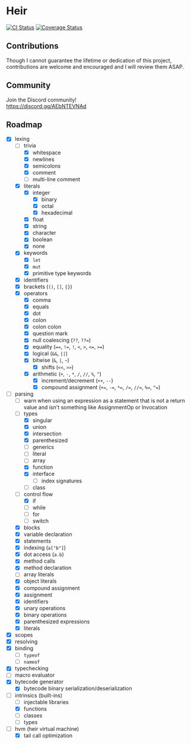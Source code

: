 # Heir
[![CI Status](https://github.com/heir-lang/heir/actions/workflows/ci.yml/badge.svg)](https://github.com/heir-lang/heir/actions/workflows)
[![Coverage Status](https://coveralls.io/repos/github/heir-lang/heir/badge.svg?branch=master)](https://coveralls.io/github/heir-lang/heir)

## Contributions
Though I cannot guarantee the lifetime or dedication of this project, contributions are welcome and encouraged and I will review them ASAP.

## Community
Join the Discord community!
<br>
https://discord.gg/AEbNTEVNAd

## Roadmap
- [x] lexing
  - [ ] trivia
    - [x] whitespace
    - [x] newlines
    - [x] semicolons
    - [x] comment
    - [ ] multi-line comment
  - [x] literals
    - [x] integer
      - [x] binary
      - [x] octal
      - [x] hexadecimal
    - [x] float
    - [x] string
    - [x] character
    - [x] boolean
    - [x] none
  - [x] keywords
    - [x] `let`
    - [x] `mut`
    - [x] primitive type keywords
  - [x] identifiers
  - [x] brackets (`()`, `[]`, `{}`)
  - [x] operators
    - [x] comma
    - [x] equals
    - [x] dot
    - [x] colon
    - [x] colon colon
    - [x] question mark
    - [x] null coalescing (`??`, `??=`)
    - [x] equality (`==`, `!=`, `!`, `<`, `>`, `<=`, `>=`)
    - [x] logical (`&&`, `||`) 
    - [x] bitwise (`&`, `|`, `~`) 
        - [x] shifts (`<<`, `>>`)
    - [x] arithmetic (`+`, `-`, `*`, `/`, `//`, `%`, `^`)
      - [x] increment/decrement (`++`, `--`)
      - [x] compound assignment (`+=`, `-=`, `*=`, `/=`, `//=`, `%=`, `^=`)
- [ ] parsing
    - [ ] warn when using an expression as a statement that is not a return value and isn't something like AssignmentOp or Invocation
    - [ ] types
        - [x] singular
        - [x] union
        - [x] intersection
        - [x] parenthesized
        - [ ] generics
        - [ ] literal
        - [ ] array
        - [x] function
        - [x] interface
            - [ ] index signatures
        - [ ] class
    - [ ] control flow
        - [x] if 
        - [ ] while 
        - [ ] for 
        - [ ] switch
    - [x] blocks
    - [x] variable declaration
    - [x] statements
    - [x] indexing (`a["b"]`)
    - [X] dot access (`a.b`)
    - [x] method calls
    - [x] method declaration
    - [ ] array literals
    - [x] object literals
    - [x] compound assignment
    - [x] assignment
    - [x] identifiers
    - [x] unary operations
    - [x] binary operations
    - [x] parenthesized expressions
    - [x] literals
- [x] scopes
- [x] resolving
- [x] binding
  - [ ] `typeof`
  - [ ] `nameof`
- [x] typechecking
- [ ] macro evaluator
- [x] bytecode generator
  - [x] bytecode binary serialization/deserialization
- [ ] intrinsics (built-ins)
    - [ ] injectable libraries
    - [x] functions
    - [ ] classes
    - [ ] types
- [ ] hvm (heir virtual machine)
    - [x] tail call optimization